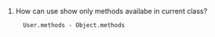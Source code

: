 1. How can use show only methods availabe in current class?
    
         User.methods - Object.methods
